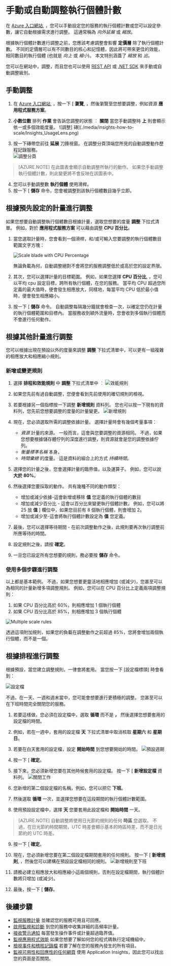 <properties 
    pageTitle="手動或自動調整執行個體計數" 
    description="了解如何調整您的 Azure 服務。" 
    authors="stepsic-microsoft-com" 
    manager="ronmart" 
    editor="" 
    services="azure-portal" 
    documentationCenter="na"/>

<tags 
    ms.service="azure-portal" 
    ms.workload="na" 
    ms.tgt_pltfrm="na" 
    ms.devlang="na" 
    ms.topic="article" 
    ms.date="09/08/2015" 
    ms.author="stepsic"/>

# 手動或自動調整執行個體計數

在 [Azure 入口網站](https://portal.azure.com/), ，您可以手動設定您的服務的執行個體計數或您可以設定參數，讓它自動根據需求進行調整。 這通常稱為 *向外延展* 或 *縮放*。

根據執行個體計數進行調整之前，您應該考慮調整會影響 **定價層** 除了執行個體計數。 不同的定價層可以有不同數目的核心和記憶體，因此將可帶來更佳的效能，相同數目的執行個體 (也就是 *向上* 或 *縮小*)。 本文特別涵蓋了 *縮放* 和 *出*。

您可以在網站中，調整，而且您也可以使用 [REST API](https://msdn.microsoft.com/library/azure/dn931953.aspx) 或 [.NET SDK](https://www.nuget.org/packages/Microsoft.Azure.Insights/) 來手動或自動調整級別。

## 手動調整

1. 在 [Azure 入口網站](https://portal.azure.com/), ，按一下 [ **瀏覽**, ，然後瀏覽至您想要調整，例如資源 **應用程式服務方案**。

2.  **小數位數** 排列 **作業** 會告訴您調整的狀態 ︰ **關閉** 當您手動調整時 **上** 則會顯示依一或多個效能度量。
    ![調整] 磚](./media/insights-how-to-scale/Insights_UsageLens.png)

3. 按一下磚帶您前往 **延展** 刀鋒視窗。 在調整分頁頂端您所見的自動調整動作歷程記錄服務。  
    ![調整分頁](./media/insights-how-to-scale/Insights_ScaleBladeDayZero.png)
    
>[AZURE.NOTE] 在此圖表會顯示自動調整所執行的動作。 如果您手動調整執行個體計數，則此變更將不會反映在該圖表中。

4. 您可以手動調整數 **執行個體** 使用滑桿。
5. 按一下 [ **儲存** 命令，您會被調整到該執行個體數目幾乎立即。 

## 根據預先設定的計量進行調整

如果您想要自動調整執行個體數目根據計量，選取您想要的度量 **調整** 下拉式清單。 例如，對於 **應用程式服務方案** 可以藉由調整 **CPU 百分比**。

1. 當您選取計量時，您會看到一個滑桿，和/或可輸入您要調整的執行個體數目範圍文字方塊：

    ![Scale blade with CPU Percentage](./media/insights-how-to-scale/Insights_ScaleBladeCPU.png) 
    
    無論負載為何，自動調整絕對不會將您的服務調整低於或高於您的設定界限。

2. 其次，您可以選擇計量的目標範圍。 例如，如果您選擇 **CPU 百分比**, ，您可以平均 cpu 設定目標，跨所有執行個體，在您的服務。 當平均 CPU 超過您所定義的最大值時，便會發生相應放大，同樣地，每當平均 CPU 低於最小值時，便會發生相應縮小。

3. 按一下 [ **儲存** 命令。 自動調整每隔幾分鐘就會檢查一次，以確定您仍在計量的執行個體範圍和目標內。 當服務收到額外流量時，您會收到多個執行個體而不會進行任何動作。

## 根據其他計量進行調整

您可以根據出現在預設以外的度量來調整 **調整** 下拉式清單中，可以更有一組複雜的相應放大和相應縮小規則。

### 新增或變更規則

1. 選擇 **排程和效能規則** 中 **調整** 下拉式清單中 ︰
![效能規則](./media/insights-how-to-scale/Insights_PerformanceRules.png)

2. 如果您先前有過自動調整，您便會看到先前使用的確切規則的檢視。

3. 若要根據另一個指標按一下調整 **新增規則** 資料列。 您也可以按一下現有的資料列，您先前您想要調整的度量的計量變更。
![新增規則](./media/insights-how-to-scale/Insights_AddRule.png)

4. 現在，您必須選取所需的調整依據計量。 選擇計量時會有幾個考量事項：
    *  *資源* 計量的來源。 一般而言，這會與您要調整的資源相同。 不過，如果您想要根據儲存體佇列的深度進行調整，則資源就會是您的調整依據佇列。
    *  *衡量標準名稱* 本身。 
    *  *時間彙總* 的度量。 這是資料的組合上的方式 *持續時間*。
    
5. 選擇您的計量之後，您會選擇計量的臨界值，以及運算子。 例如，您可以說 **大於** **80%**。 

6. 然後選擇您要採取的動作。 共有幾種不同的動作類型：
    * 增加或減少依據-這會新增或移除 **值** 您定義的執行個體的數目
    * 增加或減少百分比 - 這會以百分比來變更執行個體計數。 例如，您可以將 25 放 **值** ] 欄位中，如果您目前有 8 個執行個體，則會增加 2。
    * 增加或減少至-這會將執行個體計數設定為 **值** 您定義。

7. 最後，您可以選擇等待期間 - 在前次調整動作之後，此規則要再次執行調整前所應等待的時間。
    
8. 設定規則之後，請按 **確定**。 

9. 一旦您已設定所有您想要的規則，務必要按 **儲存** 命令。

### 使用多個步驟進行調整

以上都是基本範例。 不過，如果您想要更靈活地相應增加 (或減少)，您甚至可以為相同的計量新增多項調整規則。 例如，您可以在 CPU 百分比上定義兩項調整規則：

1. 如果 CPU 百分比高於 60%，則相應增加 1 個執行個體
2. 如果 CPU 百分比高於 85%，則相應增加 3 個執行個體

![Multiple scale rules](./media/insights-how-to-scale/Insights_MultipleScaleRules.png)

透過這項附加規則，如果您的負載在調整動作之前超過 85%，您將會增加兩個執行個體，而不是一個。 

## 根據排程進行調整


根據預設，當您建立調整規則，一律會將套用。 當您按一下 [設定檔標頭] 時會看到：

![設定檔](./media/insights-how-to-scale/Insights_Profile.png)

不過，在一天、一週和週末當中，您可能會想要進行更積極的調整。 您甚至可以在下班時間完全關閉您的服務。

1. 若要這樣做，您必須在設定檔中，選取 **循環** 而不是 **，** 然後選擇您想要套用的設定檔的時間。

2. 例如，若在一週中，套用的設定檔 **天** 下拉式清單中取消核取 **星期六** 和 **星期日**。

3. 若要在白天套用的設定檔，設定 **開始時間** 到您想要開始的時間。
    ![預設週期](./media/insights-how-to-scale/Insights_ProfileRecurrence.png)

4. 按一下 [ **確定**。

5. 接下來，您必須新增您要在其他時候套用的設定檔。 按一下 [ **新增設定檔** 資料列。 
    ![關閉工作](./media/insights-how-to-scale/Insights_ProfileOffWork.png)

6. 您新增的第二個設定檔的名稱，例如，您可以把它 **下班**。 

7. 然後選取 **循環** 一次，並選擇您想要在這段期間的執行個體計數範圍。

8. 使用預設設定檔中，選擇 **天** 您要套用此設定檔和 **開始時間** 一天。

>[AZURE.NOTE] 自動調整將使用日光節約規則的任何 **時區** 您選取。 不過，在日光節約時間期間，UTC 時差會顯示基本的時區時差，而不是日光節約的 UTC 時差。 

9. 按一下 [ **確定**。

10. 現在，您必須新增您要在第二個設定檔期間套用的任何規則。 按一下 [ **新增規則**, ，然後您可以建構在預設設定檔相同的規則。
    ![新增規則至下班](./media/insights-how-to-scale/Insights_RuleOffWork.png)

11. 請務必建立相應放大和相應縮小這兩個規則，否則在設定檔期間，執行個體計數將只增加 (或減少)。 

12. 最後，按一下 [ **儲存**。

## 後續步驟

* [監視服務計量](insights-how-to-customize-monitoring.md) 並確認您的服務可用且可回應。
* [啟用監視和診斷](insights-how-to-use-diagnostics.md) 到您的服務中收集詳細的高頻率計量。
* [接收警示通知](insights-receive-alert-notifications.md) 每當發生操作事件或計量超過臨界值。
* [監視應用程式效能](insights-perf-analytics.md) 如果您想要了解如何您的程式碼執行定域機組中。
* [檢視事件和稽核記錄檔](insights-debugging-with-events.md) 若要了解在您的服務內發生的所有項目。
* [監視可用性和回應性的任何網頁](../app-insights-monitor-web-app-availability.md) 使用 Application Insights，因此您可以找出您的頁面是否關閉。
 

